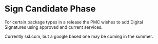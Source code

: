 # Sign Candidate Phase

For certain package types in a release the PMC wishes to add Digital Signatures using approved and current services.

Currently ssl.com, but a google based one may be coming in the summer.

